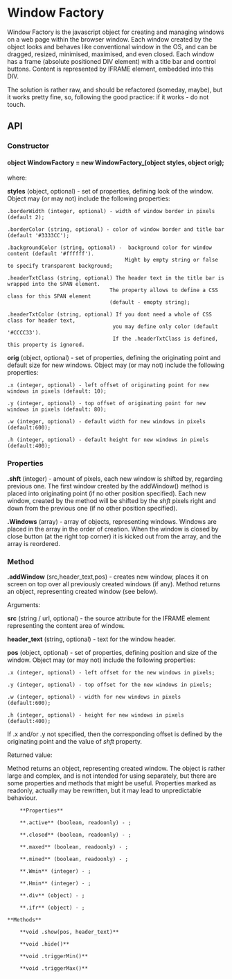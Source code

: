 # Window Factory

Window Factory is the javascript object for creating and managing windows on a web page within the browser window. Each window created by the object looks and behaves like conventional window in the OS, and can be dragged, resized, minimised, maximised, and even closed. Each window has a frame (absolute positioned DIV element) with a title bar and control buttons. Content is represented by IFRAME element, embedded into this DIV.

The solution is rather raw, and should be refactored (someday, maybe), but it works pretty fine, so, following the good practice: if it works - do not touch.

## API

### Constructor
      
#### object WindowFactory = new WindowFactory_(object styles, object orig);
      
where:
          
  **styles** (object, optional) - set of properties, defining look of the window. Object may (or may not) include the following properties:
                    
	.borderWidth (integer, optional) - width of window border in pixels (default 2);
                 
	.borderColor (string, optional) - color of window border and title bar (default '#3333CC');
                 
	.backgroundColor (string, optional) -  background color for window content (default '#ffffff'). 
                                          Might by empty string or false to specify transparent background;
               
	.headerTxtClass (string, optional) The header text in the title bar is wrapped into the SPAN element.
                                     The property allows to define a CSS class for this SPAN element
                                     (default - emopty string);
                                              
	.headerTxtColor (string, optional) If you dont need a whole of CSS class for header text, 
                                      you may define only color (default '#CCCC33').
                                      If the .headerTxtClass is defined, this property is ignored.
  

  **orig** (object, optional) - set of properties, defining the originating point and default size for new windows. Object may (or may not) include the following properties:
  
  	.x (integer, optional) - left offset of originating point for new windows in pixels (default: 10);
	
	.y (integer, optional) - top offset of originating point for new windows in pixels (default: 80);
	
	.w (integer, optional) - default width for new windows in pixels (default:600);
	
	.h (integer, optional) - default height for new windows in pixels (default:400);
	
### Properties

**.shft** (integer) - amount of pixels, each new window is shifted by, regarding previous one. The first window created by the addWindow() method is placed into originating point (if no other position specified). Each new window, created by the method will be shifted by the _shft_ pixels right and down from the previous one (if no other position specified).

**.Windows** (array) - array of objects, representing windows. Windows are placed in the array in the order of creation. When the window is closed by close button (at the right top corner) it is kicked out from the array, and the array is reordered.

### Method

**.addWindow** (src,header_text,pos) - creates new window, places it on screen on top over all previously created windows (if any). Method returns an object, representing created window (see below).

Arguments:

**src** (string / url, optional) - the source attribute for the IFRAME element representing the content area of window.

**header_text** (string, optional) - text for the window header.

**pos** (object, optional) - set of properties, defining position and size of the window. Object may (or may not) include the following properties:
  
  	.x (integer, optional) - left offset for the new windows in pixels;
	
	.y (integer, optional) - top offset for the new windows in pixels;
	
	.w (integer, optional) - width for new windows in pixels (default:600);
	
	.h (integer, optional) - height for new windows in pixels (default:400);
	
If .x and/or .y not specified, then the corresponding offset is defined by the originating point and the value of _shft_ property.
	
Returned value: 

Method returns an object, representing created window. The object is rather large and complex, and is not intended for using separately, but there are some properties and methods that might be useful. Properties marked as readonly, actually may be rewritten, but it may lead to unpredictable behaviour.

        **Properties**
	
		**.active** (boolean, readoonly) - ;
		
		**.closed** (boolean, readoonly) - ;
		
		**.maxed** (boolean, readoonly) - ;
		
		**.mined** (boolean, readoonly) - ;
		
		**.Wmin** (integer) - ;
		
		**.Hmin** (integer) - ;
		
		**.div** (object) - ;
		
		**.ifr** (object) - ;
		
	**Methods**
	
		**void .show(pos, header_text)**
		
		**void .hide()**
		
		**void .triggerMin()**
		
		**void .triggerMax()**
		
		



